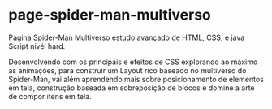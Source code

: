 # page-spider-man-multiverso
Pagina Spider-Man Multiverso estudo avançado de HTML, CSS, e java Script nivél hard.

Desenvolvendo com os principais e efeitos de CSS explorando ao máximo as animações, 
para construir um Layout rico baseado no multiverso do Spider-Man, vái além aprendendo mais 
sobre posicionamento de elementos em tela, construção baseada em sobreposição de blocos e 
domine a arte de compor itens em tela.
